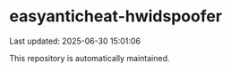 # easyanticheat-hwidspoofer

Last updated: 2025-06-30 15:01:06

This repository is automatically maintained.
